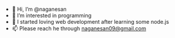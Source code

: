 - 👋 Hi, I’m @naganesan
- 👀 I’m interested in programming
- 🌱 I started loving web development after learning some node.js
- 📫 Please reach he through naganesan09@gmail.com

<!---
naganesan/naganesan is a ✨ special ✨ repository because its `README.md` (this file) appears on your GitHub profile.
You can click the Preview link to take a look at your changes.
--->
